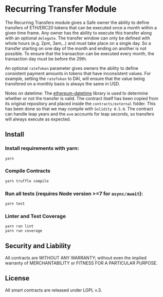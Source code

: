 Recurring Transfer Module
=========================

The Recurring Transfers module gives a Safe owner the ability to define transfers of ETH/ERC20 tokens that can be executed once a month within a given time frame. Any owner has the ability to execute this transfer along with an optional `delegate`. The transfer window can only be defined with whole hours (e.g. 2pm, 3am,..) and must take place on a single day. So a transfer starting on one day of the month and ending on another is not possible. To ensure that the transaction can be executed every month, the transaction day must be before the 29th.

An optional `rateToken` parameter gives owners the ability to define consistent payment amounts in tokens that have inconsistent values. For example, setting the `rateToken` to DAI, will ensure that the value being transfered on a monthly basis is always the same in USD.

Notes on datetime: The [ethereum-datetime](https://github.com/pipermerriam/ethereum-datetime) library is used to determine whether or not the transfer is valid. The contract itself has been copied from its original repository and placed inside the `contracts/external` folder. This has been done so that we may compile with `Solidity 0.5.0`. The contract can handle leap years and the `evm` accounts for leap seconds, so transfers will always execute as expected.

Install
-------
### Install requirements with yarn:

```bash
yarn
```

### Compile Contracts

```bash
yarn truffle compile
```

### Run all tests (requires Node version >=7 for `async/await`):

```bash
yarn test
```

### Linter and Test Coverage

```bash
yarn run lint
yarn run coverage
```

Security and Liability
----------------------
All contracts are WITHOUT ANY WARRANTY; without even the implied warranty of MERCHANTABILITY or FITNESS FOR A PARTICULAR PURPOSE.

License
-------
All smart contracts are released under LGPL v.3.
